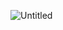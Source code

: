 ![Untitled](https://github.com/Stx-Development/.github/assets/99145322/5c3b58c1-0639-47ee-b2bf-101593551609)
